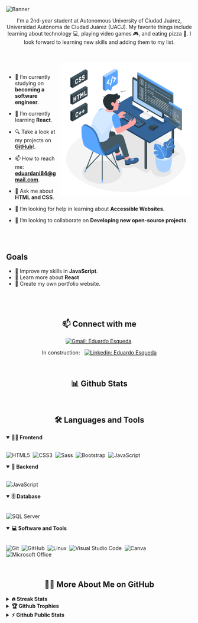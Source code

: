 <!-- Banner-->

![Banner](https://i.postimg.cc/YSC2mrgF/Yellow-Modern-Presentation.jpg)

<p align="center">
I'm a 2nd-year student at Autonomous University of Ciudad Juárez, Universidad Autónoma de Ciudad Juárez (UACJ). My favorite things include learning about technology 💻, playing video games 🎮, and eating pizza 🍕. I look forward to learning new skills and adding them to my list.  
</p>

##

<br>
<!---
- Web illustrations by Storyset ( https://storyset.com/web )
--->
<img align="right" alt="GIF" src="./assets/programming-animate.svg" width="360px"/>

<br>


- 🔭 I’m currently studying on **becoming a software engineer**.

- 🌱 I’m currently learning **React**.

- 🔍 Take a look at my projects on [**GitHub**](https://github.com/00lar)!.

- 📫 How to reach me: **eduardani84@gmail.com**.

- 💬 Ask me about **HTML and CSS**.

- 🤝 I’m looking for help in learning about **Accessible Websites**.

- 👯 I’m looking to collaborate on **Developing new open-source projects**.


<br>
<br>

## Goals

- 📖 Improve my skills in **JavaScript**.
- 📖 Learn more about **React** 
- 📖 Create my own portfolio website.

#

<br>
<h2 align="center">📫 Connect with me</h2>

<div align = "center">
  
[![Gmail: Eduardo Esqueda](https://img.shields.io/badge/-gmail-red?style=for-the-badge&logo=Gmail&logoColor=white&link=mailto:eduardani84@gmail.com)](mailto:eduardani84@gmail.com)&nbsp;



In construction: &nbsp; [![Linkedin: Eduardo Esqueda](https://img.shields.io/badge/-linkedin-blue?style=for-the-badge&logo=Linkedin&logoColor=white&link=[https://www.linkedin.com/in/melvin-aguilar-dev)](https://www.linkedin.com/in/melvin-aguilar-dev](https://www.linkedin.com/in/eduardo-esqueda-145612227/))

</div>

<br>
<h2 align="center">📊 Github Stats</h2>

<br>

<h2 align="center">🛠️ Languages and Tools</h2>

<!-- <div align="center"> -->
<details open>
<summary><b>🏄‍♂️ Frontend</b></summary>
<br>
  
![HTML5](https://img.shields.io/badge/-HTML5-E34F26?style=for-the-badge&logo=html5&logoColor=white)&nbsp;
![CSS3](https://img.shields.io/badge/-CSS3-1572B6?style=for-the-badge&logo=css3)&nbsp;
![Sass](https://img.shields.io/badge/-Sass-CC6699?style=for-the-badge&logo=sass&logoColor=white)&nbsp;
![Bootstrap](https://img.shields.io/badge/-Bootstrap-563D7C?style=for-the-badge&logo=bootstrap)&nbsp;
![JavaScript](https://img.shields.io/badge/-JavaScript-black?style=for-the-badge&logo=javascript)&nbsp;
</details>

<details open>
<summary><b>🧰 Backend</b></summary>
<br>

![JavaScript](https://img.shields.io/badge/-JavaScript-black?style=for-the-badge&logo=javascript)&nbsp;
</details>

<details open>
<summary><b>🗄️ Database</b></summary>
<br>

![SQL Server](https://img.shields.io/badge/-SQL%20Server-CC2927?style=for-the-badge&logo=microsoft-sql-server&logoColor=white)&nbsp;
</details>

<details open>
<summary><b>💻 Software and Tools</b></summary>
<br>

![Git](https://img.shields.io/badge/-Git-black?style=for-the-badge&logo=git)&nbsp;
![GitHub](https://img.shields.io/badge/-GitHub-181717?style=for-the-badge&logo=github)&nbsp;
![Linux](https://img.shields.io/badge/-Linux-black?style=for-the-badge&logo=linux)&nbsp;
![Visual Studio Code](https://img.shields.io/badge/-Visual%20Studio%20Code-007ACC?style=for-the-badge&&logo=visual-studio-code&logoColor=white)&nbsp;
![Canva](https://img.shields.io/badge/-Canva-00C4CC?style=for-the-badge&logo=canva&logoColor=white)&nbsp;
![Microsoft Office](https://img.shields.io/badge/-Microsoft%20Office-D83B01?style=for-the-badge&logo=microsoft-office&logoColor=white)&nbsp;
</details>

<!-- </div> -->


<br>

<h2 align="center">👨‍💻 More About Me on GitHub</h2>


<details>
<summary><b>🔥 Streak Stats</b></summary>
<br>
<p align="center">
<img src="http://github-readme-streak-stats.herokuapp.com?user=MelvinAguilar&theme=radical&hide_border=true" alt="MelvinAguilar" width="420"/>
</p>
</details>

<details>
<summary><b>🏆 Github Trophies</b></summary>
<br>
<p align="center">
<img src="https://github-readme-streak-stats.herokuapp.com/?user=00lar&theme=radical&hide_border=true" alt="00lar" />
</p>
</details>


<details>
<summary><b>⚡ Github Public Stats</b></summary>
<br>
<p align="center">
<img src="https://github-readme-stats.vercel.app/api?username=00lar&show_icons=true&theme=radical&count_private=true" alt="00lar" width="420"/>&nbsp;<img src="https://github-readme-stats.vercel.app/api/top-langs/?username=00lar&layout=compact&theme=radical" alt="MelvinAguilar" height="165">
</p>
</details>



